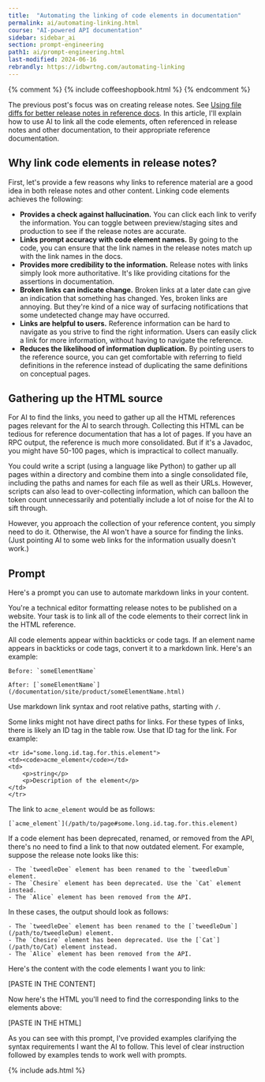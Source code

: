 ```yaml
---
title:  "Automating the linking of code elements in documentation"
permalink: ai/automating-linking.html
course: "AI-powered API documentation"
sidebar: sidebar_ai
section: prompt-engineering
path1: ai/prompt-engineering.html
last-modified: 2024-06-16
rebrandly: https://idbwrtng.com/automating-linking
---
```

{% comment %}
{% include coffeeshopbook.html %}
{% endcomment %}


The previous post's focus was on creating release notes. See [Using file diffs for better release notes in reference docs](/ai/prompt-engineering-release-notes-reference-docs.html). In this article, I'll explain how to use AI to link all the code elements, often referenced in release notes and other documentation, to their appropriate reference documentation.

## Why link code elements in release notes?

First, let's provide a few reasons why links to reference material are a good idea in both release notes and other content. Linking code elements achieves the following:

* **Provides a check against hallucination.** You can click each link to verify the information. You can toggle between preview/staging sites and production to see if the release notes are accurate.
* **Links prompt accuracy with code element names.** By going to the code, you can ensure that the link names in the release notes match up with the link names in the docs.
* **Provides more credibility to the information.** Release notes with links simply look more authoritative. It's like providing citations for the assertions in documentation.
* **Broken links can indicate change.** Broken links at a later date can give an indication that something has changed. Yes, broken links are annoying. But they're kind of a nice way of surfacing notifications that some undetected change may have occurred.
* **Links are helpful to users.** Reference information can be hard to navigate as you strive to find the right information. Users can easily click a link for more information, without having to navigate the reference.
* **Reduces the likelihood of information duplication.** By pointing users to the reference source, you can get comfortable with referring to field definitions in the reference instead of duplicating the same definitions on conceptual pages.

## Gathering up the HTML source

For AI to find the links, you need to gather up all the HTML references pages relevant for the AI to search through. Collecting this HTML can be tedious for reference documentation that has a lot of pages. If you have an RPC output, the reference is much more consolidated. But if it's a Javadoc, you might have 50-100 pages, which is impractical to collect manually.

You could write a script (using a language like Python) to gather up all pages within a directory and combine them into a single consolidated file, including the paths and names for each file as well as their URLs. However, scripts can also lead to over-collecting information, which can balloon the token count unnecessarily and potentially include a lot of noise for the AI to sift through.

However, you approach the collection of your reference content, you simply need to do it. Otherwise, the AI won't have a source for finding the links. (Just pointing AI to some web links for the information usually doesn't work.)

## Prompt

Here's a prompt you can use to automate markdown links in your content.

<div class="chat">
<div markdown="1">
You're a technical editor formatting release notes to be published on a website. Your task is to link all of the code elements to their correct link in the HTML reference.

All code elements appear within backticks or code tags. If an element name appears in backticks or code tags, convert it to a markdown link. Here's an example:

```
Before: `someElementName` 

After: [`someElementName`](/documentation/site/product/someElementName.html)
```

Use markdown link syntax and root relative paths, starting with `/`.

Some links might not have direct paths for links. For these types of links, there is likely an ID tag in the table row. Use that ID tag for the link. For example: 

```
<tr id="some.long.id.tag.for.this.element">
<td><code>acme_element</code></td>
<td>
    <p>string</p>
    <p>Description of the element</p>
</td>
</tr>
```

The link to `acme_element` would be as follows:

```
[`acme_element`](/path/to/page#some.long.id.tag.for.this.element)
```

If a code element has been deprecated, renamed, or removed from the API, there's no need to find a link to that now outdated element. For example, suppose the release note looks like this:

```
- The `tweedleDee` element has been renamed to the `tweedleDum` element.
- The `Chesire` element has been deprecated. Use the `Cat` element instead.
- The `Alice` element has been removed from the API.
```

In these cases, the output should look as follows:

```
- The `tweedleDee` element has been renamed to the [`tweedleDum`](/path/to/tweedleDum) element.
- The `Chesire` element has been deprecated. Use the [`Cat`](/path/to/Cat) element instead.
- The `Alice` element has been removed from the API.
```

Here's the content with the code elements I want you to link:

[PASTE IN THE CONTENT]

Now here's the HTML you'll need to find the corresponding links to the elements above:

[PASTE IN THE HTML]

</div>
</div>

As you can see with this prompt, I've provided examples clarifying the syntax requirements I want the AI to follow. This level of clear instruction followed by examples tends to work well with prompts. 

{% include ads.html %}